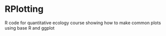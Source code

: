 # RPlotting
R code for quantitative ecology course showing how to make common plots using base R and ggplot
